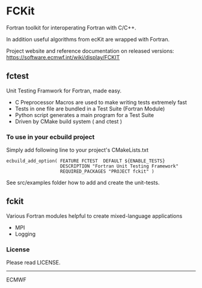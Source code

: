 # FCKit

Fortran toolkit for interoperating Fortran with C/C++.

In addition useful algorithms from ecKit are wrapped with Fortran.

Project website and reference documentation on released versions: 
https://software.ecmwf.int/wiki/display/FCKIT

## fctest

Unit Testing Framwork for Fortran, made easy.

- C Preprocessor Macros are used to make writing tests extremely fast
- Tests in one file are bundled in a Test Suite (Fortran Module)
- Python script generates a main program for a Test Suite
- Driven by CMake build system ( and ctest )

### To use in your ecbuild project

Simply add following line to your project's CMakeLists.txt

```
ecbuild_add_option( FEATURE FCTEST  DEFAULT ${ENABLE_TESTS}
                    DESCRIPTION "Fortran Unit Testing Framework"
                    REQUIRED_PACKAGES "PROJECT fckit" )
```

See src/examples folder how to add and create the unit-tests.

## fckit

Various Fortran modules helpful to create mixed-language applications

- MPI
- Logging

### License

Please read LICENSE.

---------------------------------------------------------------------

ECMWF
